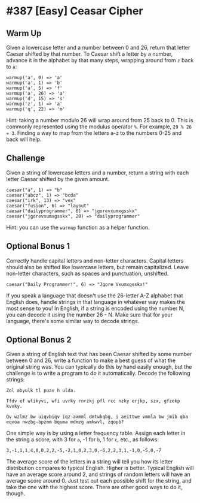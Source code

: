 # #387 [Easy] Ceasar Cipher

## Warm Up
Given a lowercase letter and a number between 0 and 26, return that letter Caesar shifted by that number. To Caesar shift a letter by a number, advance it in the alphabet by that many steps, wrapping around from `z` back to `a`:
```
warmup('a', 0) => 'a'
warmup('a', 1) => 'b'
warmup('a', 5) => 'f'
warmup('a', 26) => 'a'
warmup('d', 15) => 's'
warmup('z', 1) => 'a'
warmup('q', 22) => 'm'
```
Hint: taking a number modulo 26 will wrap around from 25 back to 0. This is commonly represented using the modulus operator `%`. For example, `29 % 26 = 3`. Finding a way to map from the letters a-z to the numbers 0-25 and back will help.

## Challenge
Given a string of lowercase letters and a number, return a string with each letter Caesar shifted by the given amount.
```
caesar("a", 1) => "b"
caesar("abcz", 1) => "bcda"
caesar("irk", 13) => "vex"
caesar("fusion", 6) => "layout"
caesar("dailyprogrammer", 6) => "jgorevxumxgsskx"
caesar("jgorevxumxgsskx", 20) => "dailyprogrammer"
```
Hint: you can use the `warmup` function as a helper function.

## Optional Bonus 1
Correctly handle capital letters and non-letter characters. Capital letters should also be shifted like lowercase letters, but remain capitalized. Leave non-letter characters, such as spaces and punctuation, unshifted.
```
caesar("Daily Programmer!", 6) => "Jgore Vxumxgsskx!"
```
If you speak a language that doesn't use the 26-letter A-Z alphabet that English does, handle strings in that language in whatever way makes the most sense to you! In English, if a string is encoded using the number N, you can decode it using the number 26 - N. Make sure that for your language, there's some similar way to decode strings.

## Optional Bonus 2
Given a string of English text that has been Caesar shifted by some number between 0 and 26, write a function to make a best guess of what the original string was. You can typically do this by hand easily enough, but the challenge is to write a program to do it automatically. Decode the following strings:
```
Zol abyulk tl puav h ulda.

Tfdv ef wlikyvi, wfi uvrky rnrzkj pfl rcc nzky erjkp, szx, gfzekp kvvky.

Qv wzlmz bw uiqvbiqv iqz-axmml dmtwkqbg, i aeittwe vmmla bw jmib qba eqvoa nwzbg-bpzmm bquma mdmzg amkwvl, zqopb?
```
One simple way is by using a letter frequency table. Assign each letter in the string a score, with 3 for `a`, -1 for `b`, 1 for `c`, etc., as follows:
```
3,-1,1,1,4,0,0,2,2,-5,-2,1,0,2,3,0,-6,2,2,3,1,-1,0,-5,0,-7
```
The average score of the letters in a string will tell you how its letter distribution compares to typical English. Higher is better. Typical English will have an average score around 2, and strings of random letters will have an average score around 0. Just test out each possible shift for the string, and take the one with the highest score. There are other good ways to do it, though.


